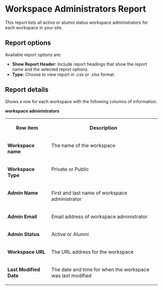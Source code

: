 <!-- loio67cfc9c818814fe5a5f64ab4173231da -->

# Workspace Administrators Report

This report lists all active or alumni status workspace administrators for each workspace in your site.



<a name="loio67cfc9c818814fe5a5f64ab4173231da__section_t5g_hxw_ptb"/>

## Report options

Available report options are:

-   **Show Report Header:** Include report headings that show the report name and the selected report options.
-   **Type:** Choose to view report in .csv or .xlsx format.



<a name="loio67cfc9c818814fe5a5f64ab4173231da__section_v5g_hxw_ptb"/>

## Report details

Shows a row for each workspace with the following columns of information:

**workspace administrators**


<table>
<tr>
<th valign="top">

Row item



</th>
<th valign="top">

Description



</th>
</tr>
<tr>
<td valign="top">

**Workspace name** 



</td>
<td valign="top">

The name of the workspace



</td>
</tr>
<tr>
<td valign="top">

**Workspace Type** 



</td>
<td valign="top">

Private or Public



</td>
</tr>
<tr>
<td valign="top">

**Admin Name** 



</td>
<td valign="top">

First and last name of workspace administrator



</td>
</tr>
<tr>
<td valign="top">

**Admin Email** 



</td>
<td valign="top">

Email address of workspace administrator



</td>
</tr>
<tr>
<td valign="top">

**Admin Status** 



</td>
<td valign="top">

Active or Alumni



</td>
</tr>
<tr>
<td valign="top">

**Workspace URL** 



</td>
<td valign="top">

The URL address for the workspace



</td>
</tr>
<tr>
<td valign="top">

**Last Modified Date** 



</td>
<td valign="top">

The date and time for when the workspace was last modified



</td>
</tr>
</table>

